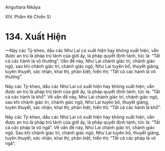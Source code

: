 Aṅguttara Nikāya

XIV. Phẩm Kẻ Chiến Sĩ

# 134. Xuất Hiện

—Này các Tỷ-kheo, dầu các Như Lai có xuất hiện hay không xuất hiện, vẫn được an trú là pháp trú tánh của giới ấy, là pháp quyết định tánh, tức là: “Tất cả các hành là vô thường”. Vấn đề này, Như Lai chánh giác tri, chánh giác ngộ, sau khi chánh giác tri, chánh giác ngộ, Như Lai tuyên bố, thuyết giảng, tuyên thuyết, xác nhận, khai thị, phân biệt, hiển thị: “Tất cả các hành là vô thường”.

Này các Tỷ-kheo, dầu các Như Lai có xuất hiện hay không xuất hiện, vẫn được an trú là pháp trú tánh của giới ấy, là pháp quyết định tánh, tức là: “Tất cả các hành là khổ”. Về vấn đề này, Như Lai chánh giác tri, chánh giác ngộ, sau khi chánh giác tri, chánh giác ngộ, Như Lai tuyên bố, thuyết giảng, tuyên thuyết, xác nhận, khai thị, phân biệt, hiển thị: “Tất cả các hành là khổ”.

Này các Tỷ-kheo, dầu các Như Lai có xuất hiện hay không xuất hiện, vẫn được an trú là pháp trú tánh của giới ấy, là pháp quyết định tánh, tức là: “Tất cả các pháp là vô ngã”. Về vấn đề này, Như Lai chánh giác tri, chánh giác ngộ. Sau khi chánh giác tri, chánh giác ngộ, Như Lai tuyên bố, thuyết giảng, tuyên thuyết, xác nhận, khai thị, phân biệt, hiển thị: “Tất cả các pháp là vô ngã”.


